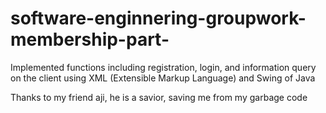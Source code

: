 # software-enginnering-groupwork-membership-part-

Implemented functions including registration, login, and information query on the client using XML (Extensible Markup Language) and Swing of Java

Thanks to my friend aji, he is a savior, saving me from my garbage code
